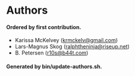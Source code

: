 # Authors

#### Ordered by first contribution.

- Karissa McKelvey (krmckelv@gmail.com)
- Lars-Magnus Skog (ralphtheninja@riseup.net)
- B. Petersen (r10s@b44t.com)

#### Generated by bin/update-authors.sh.
